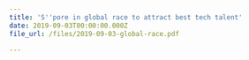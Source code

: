 ```yaml
---
title: 'S''pore in global race to attract best tech talent'
date: 2019-09-03T00:00:00.000Z
file_url: /files/2019-09-03-global-race.pdf

---
```


